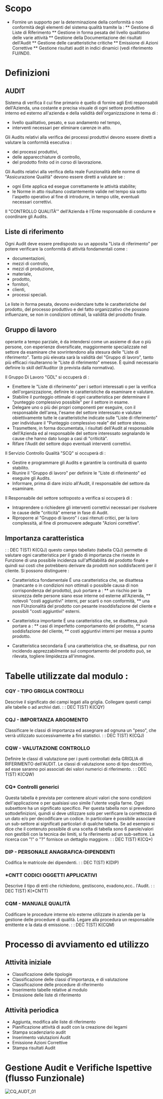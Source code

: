 # Scopo
 * Fornire un supporto per la determinazione della conformità o non conformità degli elementi del sistema qualità tramite la : 
 ** Gestione di Liste di Riferimento
 ** Gestione in forma pesata del livello qualitativo delle varie attività
 ** Gestione della Documentazione dei risultati dell'Audit
 ** Gestione delle caratteristiche critiche
 ** Emissione di Azioni Correttive
 ** Gestione risultati audit in indici dinamici (vedi riferimento FU/INDI).

# Definizioni
## AUDIT
Sistema di verifica il cui fine primario è quello di fornire agli Enti responsabili dell'Azienda, una costante e precisa visuale di ogni settore produttivo interno ed esterno all'azienda e della validità dell'organizzazione in tema di : 
 * livello qualitativo, pesato, e suo andamento nel tempo,
 * interventi necessari per eliminare carenze in atto.

Gli Audits relativi alla verifica dei processi produttivi devono essere diretti a valutare la conformità esecutiva : 
 * dei processi produttivi,
 * delle apparecchiature di controllo,
 * del prodotto finito od in corso di lavorazione.

Gli Audits relativi alla verifica della reale Funzionalità delle norme di "Assicurazione Qualità" devono essere diretti a valutare se : 
 * ogni Ente applica ed esegue correttamente le attività stabilite;
 * le Norme in atto risultano costantemente valide nel tempo sia sotto l'aspetto operativo al fine di introdurre, in tempo utile, eventuali necessari correttivi.

Il "CONTROLLO QUALITÀ'" dell'Azienda è l'Ente responsabile di condurre e coordinare gli Audits.

## Liste di riferimento
Ogni Audit deve essere predisposto su un apposita "Lista di riferimento" per potere verificare la conformità di attività fondamentali come : 
 * documentazioni,
 * mezzi di controllo,
 * mezzi di produzione,
 * materiale,
 * prodotto,
 * fornitori,
 * clienti,
 * processi speciali.

Le liste in forma pesata, devono evidenziare tutte le caratteristiche del prodotto, del processo produttivo e del fatto organizzativo che possono influenzare, se non in condizioni ottimali, la validità del prodotto finale.

## Gruppo di lavoro
operante a tempo parziale, è da intendersi come un assieme di due o più persone, con esperienze diversificate, maggiormente specializzate nel settore da esaminare che sovrintendono alla stesura delle "Liste di riferimento".
Tanto più elevata sarà la validità del "Gruppo di lavoro", tanto più efficaci risulteranno le "Liste di riferimento" emesse. È quindi necessario definire lo skill dell'Auditor (è prevista dalla normativa).

Il Gruppo Di Lavoro "GDL" si occuperà di : 
 * Emettere le "Liste di riferimento" per i  settori interessati o per la verifica dell'organizzazione, definire le caratteristiche da esaminare e valutare.
 * Stabilire il punteggio ottimale di ogni caratteristica per determinare il "punteggio complessivo possibile" per il settore in esame.
 * Delegare uno o più dei propri componenti per eseguire, con il responsabile dell'area, l'esame del settore interessato e valutare obiettivamente tutte le caratteristiche indicate sulle "Liste di riferimento" per individuare il "Punteggio complessivo reale" del settore stesso.
 * Trasmettere, in forma documentata, i risultati dell'Audit al responsabile dell'Azienda ed al responsabile del settore interessato segnalando le cause che hanno dato luogo a casi di "criticità".
 * Rifare l'Audit del settore dopo eventuali interventi correttivi.

Il Servizio Controllo Qualità "SCQ"   si occuperà di : 
 * Gestire e programmare gli Audits e garantire la continuità di quanto stabilito.
 * Riunire il "Gruppo di lavoro" per definire le "Liste di riferimento" ed eseguire gli Audits.
 * Informare, prima di dare inizio all'Audit, il responsabile del settore da esaminare.

Il Responsabile del settore sottoposto a verifica si occuperà di : 
 * Intraprendere o richiedere gli interventi correttivi necessari per risolvere le cause delle "criticità" emerse in fase di Audit.
 * Riproporre al "Gruppo di lavoro" i casi  ritenuti critici, per la loro complessità, al fine di promuovere adeguate "Azioni correttive".

## Importanza caratteristica
 :  : DEC T(ST) K(CQJ)
questo campo tabellato (tabella CQJ) permette di valutare ogni caratteristica per il grado di importanza che riveste in Funzione di una possibile incidenza sull'affidabilità del prodotto finale e quindi sui costi che potrebbero derivare da prodotti non soddisfacenti per il cliente. Si possono distinguere  : 
 * Caratteristica fondamentale
É una caratteristica che, se disattesa (mancante o in condizioni non ottimali o possibile causa di non corrispondenza del prodotto), può portare a : 
 ** un rischio per la sicurezza delle persone siano esse interne  od esterne all'Azienda,
 ** notevoli "costi aggiuntivi" interni, per scarti o non  conformità,
 ** una non FUnzionalità del prodotto con pesante insoddisfazione del cliente e possibili "costi aggiuntivi" esterni.

 * Caratteristica importante
É una caratteristica che, se disattesa, può portare a : 
 ** casi di imperfetto comportamento del prodotto,
 ** scarsa soddisfazione del cliente,
 ** costi aggiuntivi interni per messa a punto prodotto.

 * Caratteristica secondaria
É una caratteristica che, se disattesa, pur non incidendo apprezzabilmente sul comportamento del prodotto può, se rilevata, togliere limpidezza all'immagine.

# Tabelle utilizzate dal modulo : 
### CQY - TIPO GRIGLIA  CONTROLLI
Descrive il significato dei campi legati alla griglia. Collegare questi campi alle tabelle o ad archivi dati.
 :  : DEC T(ST) K(CQY)

### CQJ - IMPORTANZA ARGOMENTO
Classificare le classi di importanza  ed assegnare ad ognuna un "peso", che verrà utilizzato successivamente a fini statistici.
  :  : DEC T(ST) K(CQJ)

### CQW - VALUTAZIONE CONTROLLO
Definire le classi di valutazione per i punti controllati della GRIGLIA di RIFERIMENTO dell'AUDIT. Le classi di valutazione sono di tipo descrittivo, ad esse saranno poi associati dei valori numerici di riferimento.
 :  : DEC T(ST) K(CQW)

### CQ* Controlli generici
Questa tabella è prevista per contenere alcuni valori che sono condizioni dell'applicazione o per qualsiasi uso simile l'utente voglia farne.
Ogni subsettore ha un significato specifico. Per questa tabella non si prevedono sottodefinizioni, quindi si deve utilizzare solo per verificare la correttezza di un dato e/o per decodificare un codice. In particolare è possibile associare un sub-settore ai significati particolari di qualche tabella. Se ad esempio si dice che il contenuto possibile di una scelta di tabella sono 6 parole/valori non gestibili con la tecnica dei limiti, si fa riferimento ad un sub-settore. La ricerca con "!" o "?" fornisce un dettaglio maggiore.
 :  : DEC T(ST) K(CQ*)

### DIP - PERSONALE ANAGRAFICA-DIPENDENTI
Codifica le matricole dei dipendenti.
 :  : DEC T(ST) K(DIP)

### *CNTT CODICI OGGETTI APPLICATIVI
Descrive il tipo di enti che richiedono, gestiscono, evadono,ecc.. l'Audit.
 :  : DEC T(ST) K(*CNTT)

### CQM - MANUALE QUALITÀ
Codificare le procedure interne e/o esterne utilizzate in azienda per la gestione delle procedure di qualità.
Legare alla procedura un responsabile emittente e la data di emissione.
 :  : DEC T(ST) K(CQM)

# Processo di avviamento ed utilizzo
## Attività iniziale
 * Classificazione delle tipologie
 * Classificazione delle classi d'importanza, e di valutazione
 * Classificazione delle  procedure di riferimento
 * Inserimento tabelle relative al modulo
 * Emissione delle liste di riferimento

## Attività periodica
 * Aggiunta, modifica alle liste di riferimento
 * Pianificazione attività di audit con la creazione dei legami
 * Stampa scadenziario audit
 * Inserimento valutazioni Audit
 * Emissione Azioni Correttive
 * Stampa risultati Audit

# Gestione Audit e Verifiche Ispettive (flusso Funzionale)
![CQ_AUDT_01](http://localhost:3000/immagini/CQAUDT_01/CQ_AUDT_01.png)